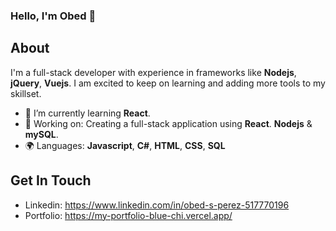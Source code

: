 ### Hello, I'm Obed 👋

## About
I'm a full-stack developer with experience in frameworks like __Nodejs__, **jQuery**, __Vuejs__. I am excited to keep on learning and adding more tools to my skillset. 
- 🌱 I’m currently learning __React__.
- 🔭 Working on: Creating a full-stack application using __React__. __Nodejs__ & __mySQL__.
- 🌍 Languages: **Javascript**, **C#**, **HTML**, **CSS**, **SQL**

## Get In Touch

* Linkedin: https://www.linkedin.com/in/obed-s-perez-517770196
* Portfolio: https://my-portfolio-blue-chi.vercel.app/
